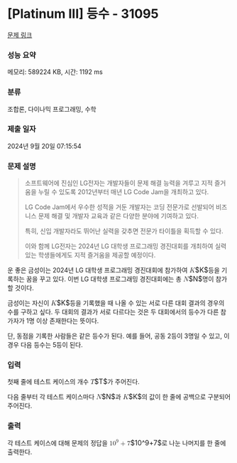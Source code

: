 # [Platinum III] 등수 - 31095 

[문제 링크](https://www.acmicpc.net/problem/31095) 

### 성능 요약

메모리: 589224 KB, 시간: 1192 ms

### 분류

조합론, 다이나믹 프로그래밍, 수학

### 제출 일자

2024년 9월 20일 07:15:54

### 문제 설명

<blockquote>
<p>소프트웨어에 진심인 LG전자는 개발자들이 문제 해결 능력을 겨루고 지적 즐거움을 누릴 수 있도록 2012년부터 매년 LG Code Jam을 개최하고 있다.</p>

<p>LG Code Jam에서 우수한 성적을 거둔 개발자는 코딩 전문가로 선발되어 비즈니스 문제 해결 및 개발자 교육과 같은 다양한 분야에 기여하고 있다.</p>

<p>특히, 신입 개발자라도 뛰어난 실력을 갖추면 전문가 타이틀을 획득할 수 있다.</p>

<p>이와 함께 LG전자는 2024년 LG 대학생 프로그래밍 경진대회를 개최하여 실력 있는 학생들에게도 지적 즐거움을 제공할 예정이다.</p>
</blockquote>

<p>운 좋은 금성이는 2024년 LG 대학생 프로그래밍 경진대회에 참가하여 <mjx-container class="MathJax" jax="CHTML" style="font-size: 109%; position: relative;"><mjx-math class="MJX-TEX" aria-hidden="true"><mjx-mi class="mjx-i"><mjx-c class="mjx-c1D43E TEX-I"></mjx-c></mjx-mi></mjx-math><mjx-assistive-mml unselectable="on" display="inline"><math xmlns="http://www.w3.org/1998/Math/MathML"><mi>K</mi></math></mjx-assistive-mml><span aria-hidden="true" class="no-mathjax mjx-copytext">$K$</span></mjx-container>등을 기록하는 꿈을 꾸고 있다. 이번 LG 대학생 프로그래밍 경진대회에는 총 <mjx-container class="MathJax" jax="CHTML" style="font-size: 109%; position: relative;"><mjx-math class="MJX-TEX" aria-hidden="true"><mjx-mi class="mjx-i"><mjx-c class="mjx-c1D441 TEX-I"></mjx-c></mjx-mi></mjx-math><mjx-assistive-mml unselectable="on" display="inline"><math xmlns="http://www.w3.org/1998/Math/MathML"><mi>N</mi></math></mjx-assistive-mml><span aria-hidden="true" class="no-mathjax mjx-copytext">$N$</span></mjx-container>명이 참가할 것이다.</p>

<p>금성이는 자신이 <mjx-container class="MathJax" jax="CHTML" style="font-size: 109%; position: relative;"><mjx-math class="MJX-TEX" aria-hidden="true"><mjx-mi class="mjx-i"><mjx-c class="mjx-c1D43E TEX-I"></mjx-c></mjx-mi></mjx-math><mjx-assistive-mml unselectable="on" display="inline"><math xmlns="http://www.w3.org/1998/Math/MathML"><mi>K</mi></math></mjx-assistive-mml><span aria-hidden="true" class="no-mathjax mjx-copytext">$K$</span></mjx-container>등을 기록했을 때 나올 수 있는 서로 다른 대회 결과의 경우의 수를 구하고 싶다. 두 대회의 결과가 서로 다르다는 것은 두 대회에서의 등수가 다른 참가자가 1명 이상 존재한다는 뜻이다.</p>

<p>단, 동점을 기록한 사람들은 같은 등수가 된다. 예를 들어, 공동 2등이 3명일 수 있고, 이 경우 다음 등수는 5등이 된다.</p>

### 입력 

 <p>첫째 줄에 테스트 케이스의 개수 <mjx-container class="MathJax" jax="CHTML" style="font-size: 109%; position: relative;"><mjx-math class="MJX-TEX" aria-hidden="true"><mjx-mi class="mjx-i"><mjx-c class="mjx-c1D447 TEX-I"></mjx-c></mjx-mi></mjx-math><mjx-assistive-mml unselectable="on" display="inline"><math xmlns="http://www.w3.org/1998/Math/MathML"><mi>T</mi></math></mjx-assistive-mml><span aria-hidden="true" class="no-mathjax mjx-copytext">$T$</span></mjx-container>가 주어진다.</p>

<p>다음 줄부터 각 테스트 케이스마다 <mjx-container class="MathJax" jax="CHTML" style="font-size: 109%; position: relative;"><mjx-math class="MJX-TEX" aria-hidden="true"><mjx-mi class="mjx-i"><mjx-c class="mjx-c1D441 TEX-I"></mjx-c></mjx-mi></mjx-math><mjx-assistive-mml unselectable="on" display="inline"><math xmlns="http://www.w3.org/1998/Math/MathML"><mi>N</mi></math></mjx-assistive-mml><span aria-hidden="true" class="no-mathjax mjx-copytext">$N$</span></mjx-container>과 <mjx-container class="MathJax" jax="CHTML" style="font-size: 109%; position: relative;"><mjx-math class="MJX-TEX" aria-hidden="true"><mjx-mi class="mjx-i"><mjx-c class="mjx-c1D43E TEX-I"></mjx-c></mjx-mi></mjx-math><mjx-assistive-mml unselectable="on" display="inline"><math xmlns="http://www.w3.org/1998/Math/MathML"><mi>K</mi></math></mjx-assistive-mml><span aria-hidden="true" class="no-mathjax mjx-copytext">$K$</span></mjx-container>의 값이 한 줄에 공백으로 구분되어 주어진다.</p>

### 출력 

 <p>각 테스트 케이스에 대해 문제의 정답을 <mjx-container class="MathJax" jax="CHTML" style="font-size: 109%; position: relative;"><mjx-math class="MJX-TEX" aria-hidden="true"><mjx-msup><mjx-mn class="mjx-n"><mjx-c class="mjx-c31"></mjx-c><mjx-c class="mjx-c30"></mjx-c></mjx-mn><mjx-script style="vertical-align: 0.393em;"><mjx-mn class="mjx-n" size="s"><mjx-c class="mjx-c39"></mjx-c></mjx-mn></mjx-script></mjx-msup><mjx-mo class="mjx-n" space="3"><mjx-c class="mjx-c2B"></mjx-c></mjx-mo><mjx-mn class="mjx-n" space="3"><mjx-c class="mjx-c37"></mjx-c></mjx-mn></mjx-math><mjx-assistive-mml unselectable="on" display="inline"><math xmlns="http://www.w3.org/1998/Math/MathML"><msup><mn>10</mn><mn>9</mn></msup><mo>+</mo><mn>7</mn></math></mjx-assistive-mml><span aria-hidden="true" class="no-mathjax mjx-copytext">$10^9+7$</span></mjx-container>로 나눈 나머지를 한 줄에 출력한다.</p>

